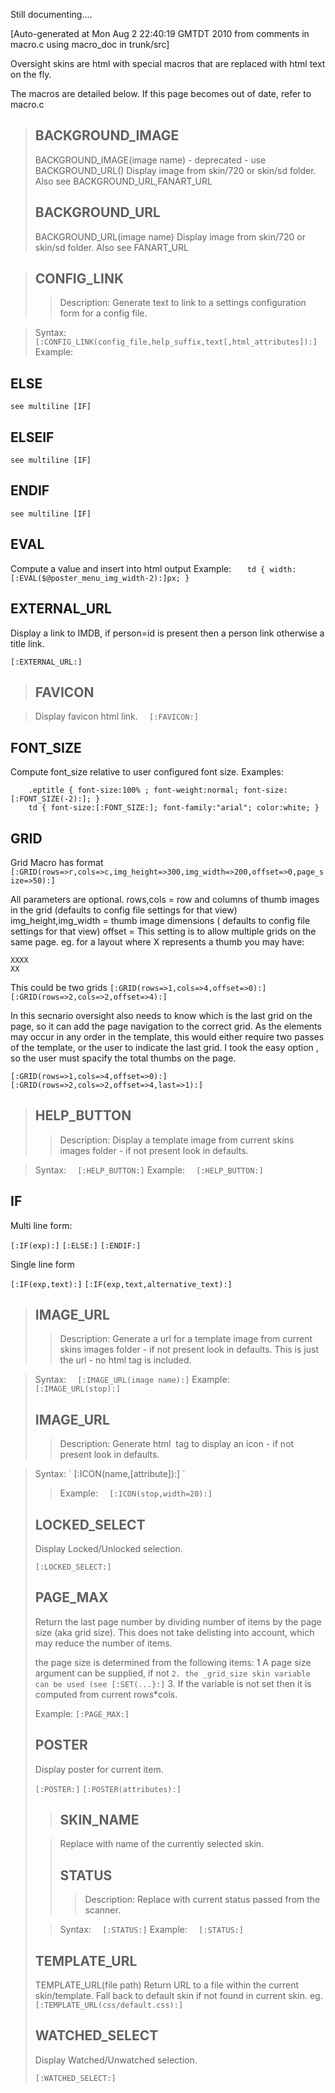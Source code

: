 Still documenting....



[Auto-generated at Mon Aug  2 22:40:19 GMTDT 2010 from comments in macro.c using macro\_doc in trunk/src]

Oversight skins are html with special macros that are replaced with html text on the fly.

The macros are detailed below.
If this page becomes out of date, refer to macro.c
> ## BACKGROUND\_IMAGE ##
> BACKGROUND\_IMAGE(image name) - deprecated - use BACKGROUND\_URL()
> Display image from skin/720 or skin/sd folder. Also see BACKGROUND\_URL,FANART\_URL
> ## BACKGROUND\_URL ##
> BACKGROUND\_URL(image name)
> Display image from skin/720 or skin/sd folder. Also see FANART\_URL

> ## CONFIG\_LINK ##
> > Description:
> > Generate text to link to a settings configuration form for a config file.

> Syntax:
`   [:CONFIG_LINK(config_file,help_suffix,text[,html_attributes]):] `
> Example:
## ELSE ##
` see multiline [IF] `
## ELSEIF ##
` see multiline [IF] `
## ENDIF ##
` see multiline [IF] `
## EVAL ##
Compute a value and insert into html output
Example:
`    td { width:[:EVAL($@poster_menu_img_width-2):]px; } `

## EXTERNAL\_URL ##

Display a link to IMDB, if person=id is present then a person link otherwise a title link.

` [:EXTERNAL_URL:] `
> ## FAVICON ##

> Display favicon html link.
`   [:FAVICON:] `
## FONT\_SIZE ##
Compute font\_size relative to user configured font size.
Examples:
```
    .eptitle { font-size:100% ; font-weight:normal; font-size:[:FONT_SIZE(-2):]; }
    td { font-size:[:FONT_SIZE:]; font-family:"arial"; color:white; }
```
## GRID ##
Grid Macro has format
` [:GRID(rows=>r,cols=>c,img_height=>300,img_width=>200,offset=>0,page_size=>50):] `

All parameters are optional.
rows,cols            = row and columns of thumb images in the grid (defaults to config file settings for that view)
img\_height,img\_width = thumb image dimensions ( defaults to config file settings for that view)
offset               = This setting is to allow multiple grids on the same page. eg.
for a layout where X represents a thumb you may have:

```
XXXX
XX
```

This could be two grids
` [:GRID(rows=>1,cols=>4,offset=>0):] `
` [:GRID(rows=>2,cols=>2,offset=>4):] `

In this secnario oversight also needs to know which is the last grid on the page, so it can add the page navigation to
the correct grid. As the elements may occur in
any order in the template, this would either require two passes of the template, or the user to indicate the
last grid. I took the easy option , so the user must spacify the total thumbs on the page.

` [:GRID(rows=>1,cols=>4,offset=>0):] `
` [:GRID(rows=>2,cols=>2,offset=>4,last=>1):] `
> ## HELP\_BUTTON ##
> > Description:
> > Display a template image from current skins images folder - if not present look in defaults.

> Syntax:
`   [:HELP_BUTTON:] `
> Example:
`   [:HELP_BUTTON:] `
## IF ##
Multi line form:

` [:IF(exp):] `
` [:ELSE:] `
` [:ENDIF:] `

Single line form

` [:IF(exp,text):] `
` [:IF(exp,text,alternative_text):] `

> ## IMAGE\_URL ##
> > Description:
> > Generate a url for a template image from current skins images folder - if not present look in defaults.
> > This is just the url - no html tag is included.

> Syntax:
`   [:IMAGE_URL(image name):] `
> Example:
`   [:IMAGE_URL(stop):] `
> ## IMAGE\_URL ##
> > Description:
> > Generate html <img> tag to display an icon  - if not present look in defaults.<br>
</li></ul><blockquote>Syntax:
`   [:ICON(name,[attribute]):] `

> Example:
`   [:ICON(stop,width=20):] `
## LOCKED\_SELECT ##
Display Locked/Unlocked selection.

` [:LOCKED_SELECT:] `
## PAGE\_MAX ##
Return the last page number by dividing number of items by the page size (aka grid size).
This does not take delisting into account, which may reduce the number of items.

the page size is determined from the following items:
1 A page size argument can be supplied, if not
` 2. the _grid_size skin variable can be used (see [:SET(...}:] `
3. If the variable is not set then it is computed from current rows\*cols.

Example:
` [:PAGE_MAX:] `
## POSTER ##

Display poster for current item.

` [:POSTER:] `
` [:POSTER(attributes):] `

> ## SKIN\_NAME ##

> Replace with name of the currently selected skin.
> ## STATUS ##
> > Description:
> > Replace with current status passed from the scanner.

> Syntax:
`   [:STATUS:] `
> Example:
`   [:STATUS:] `
## TEMPLATE\_URL ##
TEMPLATE\_URL(file path)
Return URL to a file within the current skin/template. Fall back to default skin if not found in current skin.
eg.
` [:TEMPLATE_URL(css/default.css):] `
## WATCHED\_SELECT ##
Display Watched/Unwatched selection.

` [:WATCHED_SELECT:] `
